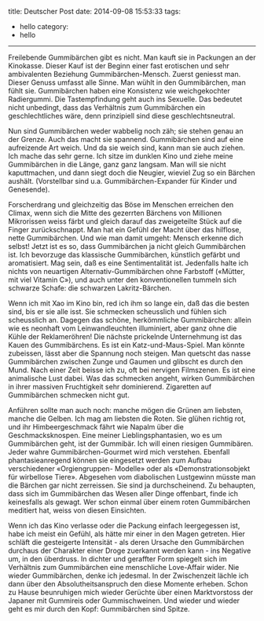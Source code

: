 title: Deutscher Post
date: 2014-09-08 15:53:33
tags:
  - hello
category:
  - hello
---

Freilebende Gummibärchen gibt es nicht. Man kauft sie in Packungen an der Kinokasse. Dieser Kauf ist der Beginn einer fast erotischen und sehr ambivalenten Beziehung Gummibärchen-Mensch. Zuerst geniesst man. Dieser Genuss umfasst alle Sinne. Man wühlt in den Gummibärchen, man fühlt sie. Gummibärchen haben eine Konsistenz wie weichgekochter Radiergummi. Die Tastempfindung geht auch ins Sexuelle. Das bedeutet nicht unbedingt, dass das Verhältnis zum Gummibärchen ein geschlechtliches wäre, denn prinzipiell sind diese geschlechtsneutral.

<!-- more -->

Nun sind Gummibärchen weder wabbelig noch zäh; sie stehen genau an der Grenze. Auch das macht sie spannend. Gummibärchen sind auf eine aufreizende Art weich. Und da sie weich sind, kann man sie auch ziehen. Ich mache das sehr gerne. Ich sitze im dunklen Kino und ziehe meine Gummibärchen in die Länge, ganz ganz langsam. Man will sie nicht kaputtmachen, und dann siegt doch die Neugier, wieviel Zug so ein Bärchen aushält. (Vorstellbar sind u.a. Gummibärchen-Expander für Kinder und Genesende).

Forscherdrang und gleichzeitig das Böse im Menschen erreichen den Climax, wenn sich die Mitte des gezerrten Bärchens von Millionen Mikrorissen weiss färbt und gleich darauf das zweigeteilte Stück auf die Finger zurückschnappt. Man hat ein Gefühl der Macht über das hilflose, nette Gummibärchen. Und wie man damit umgeht: Mensch erkenne dich selbst! Jetzt ist es so, dass Gummibärchen ja nicht gleich Gummibärchen ist. Ich bevorzuge das klassische Gummibärchen, künstlich gefärbt und aromatisiert. Mag sein, daß es eine Sentimentalität ist. Jedenfalls halte ich nichts von neuartigen Alternativ-Gummibärchen ohne Farbstoff («Mütter, mit viel Vitamin C»), und auch unter den konventionellen tummeln sich schwarze Schafe: die schwarzen Lakritz-Bärchen.

Wenn ich mit Xao im Kino bin, red ich ihm so lange ein, daß das die besten sind, bis er sie alle isst. Sie schmecken scheusslich und fühlen sich scheusslich an. Dagegen das schöne, herkömmliche Gummibärchen: allein wie es neonhaft vom Leinwandleuchten illuminiert, aber ganz ohne die Kühle der Reklameröhren! Die nächste prickelnde Unternehmung ist das Kauen des Gummibärchens. Es ist ein Katz-und-Maus-Spiel. Man könnte zubeissen, lässt aber die Spannung noch steigen. Man quetscht das nasse Gummibärchen zwischen Zunge und Gaumen und glibscht es durch den Mund. Nach einer Zeit beisse ich zu, oft bei nervigen Filmszenen. Es ist eine animalische Lust dabei. Was das schmecken angeht, wirken Gummibärchen in ihrer massiven Fruchtigkeit sehr dominierend. Zigaretten auf Gummibärchen schmecken nicht gut.

Anführen sollte man auch noch: manche mögen die Grünen am liebsten, manche die Gelben. Ich mag am liebsten die Roten. Sie glühen richtig rot, und ihr Himbeergeschmack fährt wie Napalm über die Geschmacksknospen. Eine meiner Lieblingsphantasien, wo es um Gummibärchen geht, ist der Gummibär. Ich will einen riesigen Gummibären. Jeder wahre Gummibärchen-Gourmet wird mich verstehen. Ebenfall phantasieanregend können sie eingesetzt werden zum Aufbau verschiedener «Orgiengruppen- Modelle» oder als «Demonstrationsobjekt für wirbellose Tiere». Abgesehen vom diabolischen Lustgewinn müsste man die Bärchen gar nicht zerreissen. Sie sind ja durchscheinend. Zu behaupten, dass sich im Gummibärchen das Wesen aller Dinge offenbart, finde ich keinesfalls als gewagt. Wer schon einmal über einem roten Gummibärchen meditiert hat, weiss von diesen Einsichten.

Wenn ich das Kino verlasse oder die Packung einfach leergegessen ist, habe ich meist ein Gefühl, als hätte mir einer in den Magen getreten. Hier schläft die gesteigerte Intensität - als deren Ursache den Gummibärchen durchaus der Charakter einer Droge zuerkannt werden kann - ins Negative um, in den überdruss. In dichter und geraffter Form spiegelt sich im Verhältnis zum Gummibärchen eine menschliche Love-Affair wider. Nie wieder Gummibärchen, denke ich jedesmal. In der Zwischenzeit lächle ich dann über den Absolutheitsanspruch den diese Momente erheben. Schon zu Hause beunruhigen mich wieder Gerüchte über einen Marktvorstoss der Japaner mit Gummireis oder Gummischweinen. Und wieder und wieder geht es mir durch den Kopf: Gummibärchen sind Spitze.
